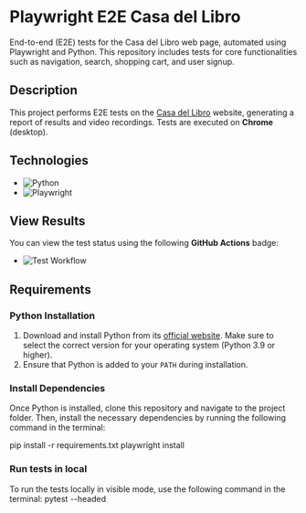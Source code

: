 # Playwright E2E Casa del Libro

End-to-end (E2E) tests for the Casa del Libro web page, automated using Playwright and Python. This repository includes tests for core functionalities such as navigation, search, shopping cart, and user signup.

## Description

This project performs E2E tests on the [Casa del Libro](https://www.casadellibro.com/) website, generating a report of results and video recordings. Tests are executed on **Chrome** (desktop).

## Technologies

- ![Python](https://img.shields.io/badge/Python-3.12%2B-blue)  
- ![Playwright](https://img.shields.io/badge/Playwright-v1.48-green)

## View Results

You can view the test status using the following **GitHub Actions** badge:

- ![Test Workflow](https://github.com/JaniraHuescaQA/e2e-playwright-casa-del-libro/actions/workflows/playwright_tests.yml)

## Requirements

### Python Installation

1. Download and install Python from its [official website](https://www.python.org/downloads/). Make sure to select the correct version for your operating system (Python 3.9 or higher).
2. Ensure that Python is added to your `PATH` during installation.

### Install Dependencies

Once Python is installed, clone this repository and navigate to the project folder. Then, install the necessary dependencies by running the following command in the terminal:

pip install -r requirements.txt
playwright install


### Run tests in local
To run the tests locally in visible mode, use the following command in the terminal:
pytest --headed
